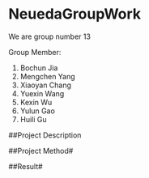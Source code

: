 # NeuedaGroupWork

We are group number 13

Group Member:
1. Bochun Jia
2. Mengchen Yang
3. Xiaoyan Chang
4. Yuexin Wang
5. Kexin Wu
6. Yulun Gao
7. Huili Gu

##Project Description

##Project Method#

##Result#
